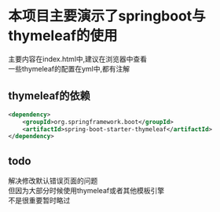 # 本项目主要演示了springboot与thymeleaf的使用
主要内容在index.html中,建议在浏览器中查看  
一些thymeleaf的配置在yml中,都有注解

## thymeleaf的依赖
```xml
<dependency>
    <groupId>org.springframework.boot</groupId>
    <artifactId>spring-boot-starter-thymeleaf</artifactId>
</dependency>
```

## todo

解决修改默认错误页面的问题  
但因为大部分时候使用thymeleaf或者其他模板引擎  
不是很重要暂时略过